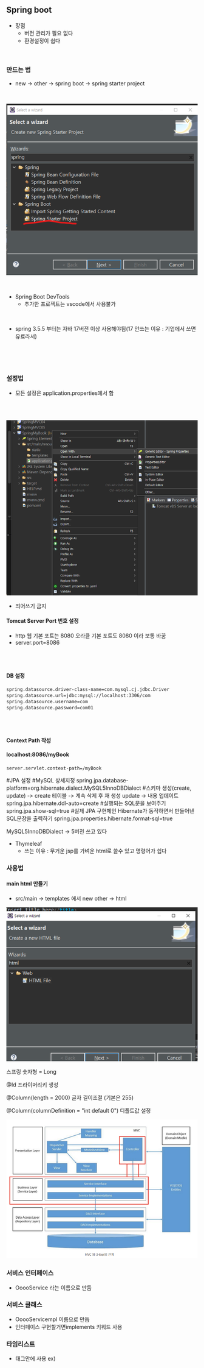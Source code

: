 ## Spring boot
- 장점
  - 버전 관리가 필요 없다
  - 환경설정이 쉽다

</br>

### 만드는 법

- new -> other -> spring boot -> spring starter project

</br>

![alt text](image-1.png)

</br>


- Spring Boot DevTools 
  - 추가한 프로젝트는 vscode에서 사용불가 


</br>

- spring 3.5.5 부터는 자바 17버전 이상 사용해야됨(17 안쓰는 이유 : 기업에서 쓰면 유료라서)


</br>
</br>
</br>

### 설정법
- 모든 설정은 application.properties에서 함

</br>


</br>
  
![alt text](image-2.png)

- 띄어쓰기 금지



#### Tomcat Server Port 번호 설정
- http 웹 기본 포트는 8080 오라클 기본 포트도 8080 이라 보통 바꿈
- server.port=8086

</br>
</br>

#### DB 설정

```
spring.datasource.driver-class-name=com.mysql.cj.jdbc.Driver
spring.datasource.url=jdbc:mysql://localhost:3306/com
spring.datasource.username=com
spring.datasource.password=com01
```
</br>
</br>

#### Context Path 작성
#### localhost:8086/myBook
```
server.servlet.context-path=/myBook
```

#JPA 설정
#MySQL 상세지정
spring.jpa.database-platform=org.hibernate.dialect.MySQL5InnoDBDialect
#스키마 생성(create, update) -> create 테이블 -> 계속 삭제 후 재 생성 update -> 내용 업데이트 
spring.jpa.hibernate.ddl-auto=create 
#실행되는 SQL문을 보여주기
spring.jpa.show-sql=true
#실제 JPA 구현체인 Hibernate가 동작하면서 만들어낸 SQL문장을 출력하기
spring.jpa.properties.hibernate.format-sql=true

MySQL5InnoDBDialect -> 5버전 쓰고 있다


- Thymeleaf 
  - 쓰는 이유 : 무거운 jsp를 가벼운 html로 쓸수 있고 명령어가 쉽다
  

### 사용법
#### main html 만들기
- src/main -> templates 에서 new other -> html

![alt text](image-3.png)

스프링 숫자형 = Long

@Id 프라이머리키 생성

@Column(length = 2000) 글자 길이조절 (기본은 255)

@Column(columnDefinition = "int default 0") 디폴트값 설정

![alt text](image-4.png)

### 서비스 인터페이스
- OoooService 라는 이름으로 만듬

### 서비스 클래스
- OoooServicempl 이름으로 만듬
- 인터페이스 구현할거면implements 키워드 사용

### 타임리스트
- 태그안에 사용
ex) <tr th:each="vo : ${list}">